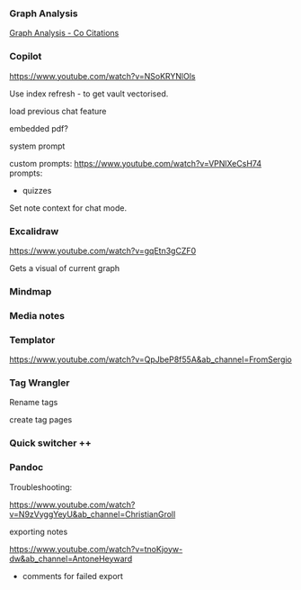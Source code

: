 ### Graph Analysis

[Graph Analysis - Co Citations](https://www.youtube.com/watch?v=rK6JVDrGERA)

### Copilot

https://www.youtube.com/watch?v=NSoKRYNlOls

Use index refresh - to get vault vectorised.

load previous chat feature

embedded pdf?

system prompt 

custom prompts: https://www.youtube.com/watch?v=VPNlXeCsH74
prompts:
- quizzes

Set note context for chat mode.


### Excalidraw

https://www.youtube.com/watch?v=gqEtn3gCZF0

Gets a visual of current graph

### Mindmap

### Media notes



### Templator

https://www.youtube.com/watch?v=QpJbeP8f55A&ab_channel=FromSergio

### Tag Wrangler

Rename tags

create tag pages

### Quick switcher ++

### Pandoc 

Troubleshooting:


https://www.youtube.com/watch?v=N9zVyggYeyU&ab_channel=ChristianGroll

exporting notes

https://www.youtube.com/watch?v=tnoKjoyw-dw&ab_channel=AntoneHeyward
- comments for failed export


